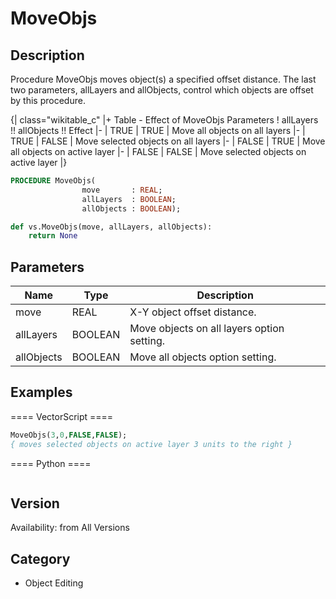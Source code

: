 # MoveObjs

## Description
Procedure MoveObjs moves object(s) a specified offset distance. The last two parameters, allLayers and allObjects,  control which objects are offset by this procedure.

{| class="wikitable_c"
|+ Table - Effect of MoveObjs Parameters
! allLayers !! allObjects !! Effect
|-
| TRUE
| TRUE
| Move all objects on all layers
|-
| TRUE
| FALSE
| Move selected objects on all layers
|-
| FALSE
| TRUE
| Move all objects on active layer
|-
| FALSE
| FALSE
| Move selected objects on active layer
|}

```pascal
PROCEDURE MoveObjs(
				move       : REAL;
				allLayers  : BOOLEAN;
				allObjects : BOOLEAN);
```

```python
def vs.MoveObjs(move, allLayers, allObjects):
    return None
```

## Parameters
|Name|Type|Description|
|---|---|---|
|move|REAL|X-Y object offset distance.|
|allLayers|BOOLEAN|Move objects on all layers option setting.|
|allObjects|BOOLEAN|Move all objects option setting.|

## Examples
==== VectorScript ====
```pascal
MoveObjs(3,0,FALSE,FALSE);
{ moves selected objects on active layer 3 units to the right }
```
==== Python ====
```python

```

## Version
Availability: from All Versions

## Category
* Object Editing

